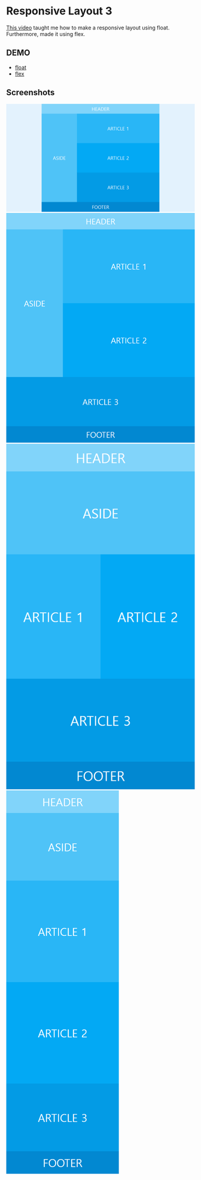 # Responsive Layout 3

[This video](https://wtss.tistory.com/208) taught me how to make a responsive layout using float.  
Furthermore, made it using flex.

## DEMO
- [float]()
- [flex]()

## Screenshots

<img src="./screenshots/desktop-full.png" title="desktop-full">
<img src="./screenshots/desktop.png" title="desktop">
<img src="./screenshots/tablet.png" title="tablet">
<img src="./screenshots/mobile.png" title="mobile">